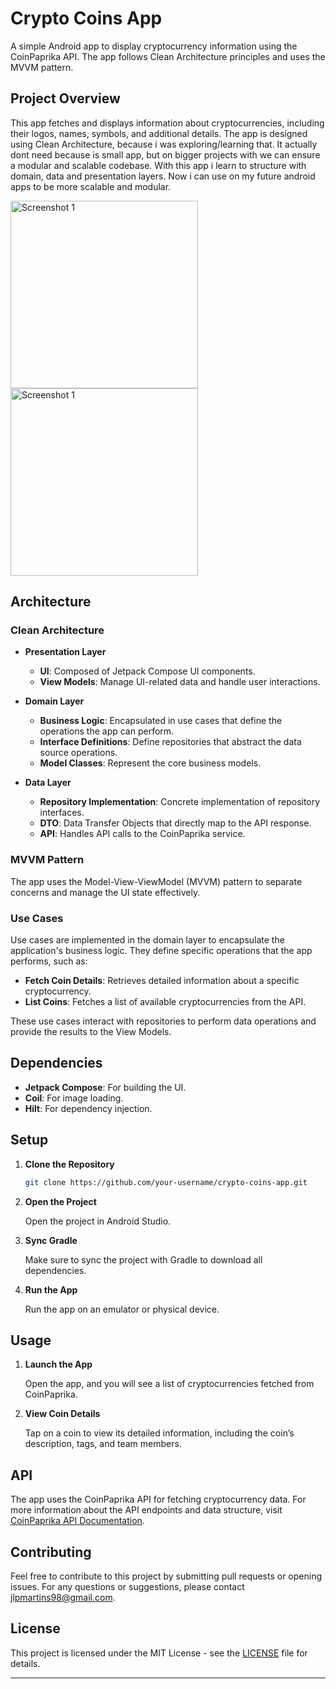 # Crypto Coins App

A simple Android app to display cryptocurrency information using the CoinPaprika API. The app follows Clean Architecture principles and uses the MVVM pattern.

## Project Overview

This app fetches and displays information about cryptocurrencies, including their logos, names, symbols, and additional details. 
The app is designed using Clean Architecture, because i was exploring/learning that. It actually dont need because is small app, but on bigger projects with we can ensure a modular and scalable codebase.
With this app i learn to structure with domain, data and presentation layers. Now i can use on my future android apps to be more scalable and modular.




<img src="https://github.com/user-attachments/assets/cb087ed2-d266-4508-b139-3178c0cd13bf" alt="Screenshot 1" width="300"/>
<img src="https://github.com/user-attachments/assets/e9da6b0a-ffff-43b8-91ad-77a29ca640cd" alt="Screenshot 1" width="300"/>


## Architecture

### Clean Architecture

- **Presentation Layer**
  - **UI**: Composed of Jetpack Compose UI components.
  - **View Models**: Manage UI-related data and handle user interactions.

- **Domain Layer**
  - **Business Logic**: Encapsulated in use cases that define the operations the app can perform.
  - **Interface Definitions**: Define repositories that abstract the data source operations.
  - **Model Classes**: Represent the core business models.

- **Data Layer**
  - **Repository Implementation**: Concrete implementation of repository interfaces.
  - **DTO**: Data Transfer Objects that directly map to the API response.
  - **API**: Handles API calls to the CoinPaprika service.

### MVVM Pattern

The app uses the Model-View-ViewModel (MVVM) pattern to separate concerns and manage the UI state effectively.

### Use Cases

Use cases are implemented in the domain layer to encapsulate the application's business logic. They define specific operations that the app performs, such as:

- **Fetch Coin Details**: Retrieves detailed information about a specific cryptocurrency.
- **List Coins**: Fetches a list of available cryptocurrencies from the API.

These use cases interact with repositories to perform data operations and provide the results to the View Models.

## Dependencies

- **Jetpack Compose**: For building the UI.
- **Coil**: For image loading.
- **Hilt**: For dependency injection.

## Setup

1. **Clone the Repository**

   ```bash
   git clone https://github.com/your-username/crypto-coins-app.git
   ```

2. **Open the Project**

   Open the project in Android Studio.

3. **Sync Gradle**

   Make sure to sync the project with Gradle to download all dependencies.

4. **Run the App**

   Run the app on an emulator or physical device.

## Usage

1. **Launch the App**

   Open the app, and you will see a list of cryptocurrencies fetched from CoinPaprika.

2. **View Coin Details**

   Tap on a coin to view its detailed information, including the coin’s description, tags, and team members.

## API

The app uses the CoinPaprika API for fetching cryptocurrency data. For more information about the API endpoints and data structure, visit [CoinPaprika API Documentation](https://api.coinpaprika.com/).

## Contributing

Feel free to contribute to this project by submitting pull requests or opening issues. For any questions or suggestions, please contact [jlpmartins98@gmail.com](mailto:jlpmartins98@gmail.com).

## License

This project is licensed under the MIT License - see the [LICENSE](LICENSE) file for details.

---
